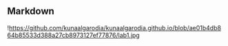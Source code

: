 ## Markdown

!https://github.com/kunaalgarodia/kunaalgarodia.github.io/blob/ae01b4db864b85533d388a27cb8973127ef77876/lab1.jpg
